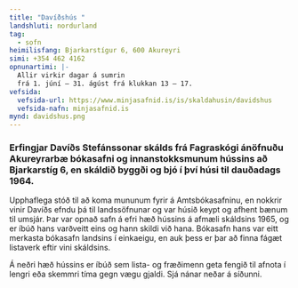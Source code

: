 ```yaml
---
title: "Davíðshús "
landshluti: nordurland
tag:
  - sofn
heimilisfang: Bjarkarstígur 6, 600 Akureyri
simi: +354 462 4162
opnunartimi: |-
  Allir virkir dagar á sumrin 
  frá 1. júní – 31. ágúst frá klukkan 13 – 17.
vefsida:
  vefsida-url: https://www.minjasafnid.is/is/skaldahusin/davidshus
  vefsida-nafn: minjasafnid.is
mynd: davidshus.png
---
```

### Erfingjar Davíðs Stefánssonar skálds frá Fagraskógi ánöfnuðu Akureyrarbæ bókasafni og innanstokksmunum hússins að Bjarkarstíg 6, en skáldið byggði og bjó í því húsi til dauðadags 1964.

Upphaflega stóð til að koma mununum fyrir á Amtsbókasafninu, en nokkrir vinir Davíðs efndu þá til landssöfnunar og var húsið keypt og afhent bænum til umsjár. Þar var opnað safn á efri hæð hússins á afmæli skáldsins 1965, og er íbúð hans varðveitt eins og hann skildi við hana. Bókasafn hans var eitt merkasta bókasafn landsins í einkaeigu, en auk þess er þar að finna fágæt listaverk eftir vini skáldsins.

Á neðri hæð hússins er íbúð sem lista- og fræðimenn geta fengið til afnota í lengri eða skemmri tíma gegn vægu gjaldi. Sjá nánar neðar á síðunni.